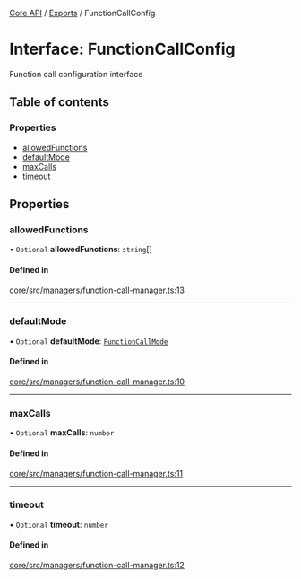 <!-- 
 ⚠️  AUTO-GENERATED FILE - DO NOT EDIT MANUALLY
 This file is automatically generated by scripts/docs-generator.js
 To make changes, edit the source TypeScript files or update the generator script
-->

[Core API](../../) / [Exports](../modules) / FunctionCallConfig

# Interface: FunctionCallConfig

Function call configuration interface

## Table of contents

### Properties

- [allowedFunctions](FunctionCallConfig#allowedfunctions)
- [defaultMode](FunctionCallConfig#defaultmode)
- [maxCalls](FunctionCallConfig#maxcalls)
- [timeout](FunctionCallConfig#timeout)

## Properties

### allowedFunctions

• `Optional` **allowedFunctions**: `string`[]

#### Defined in

[core/src/managers/function-call-manager.ts:13](https://github.com/woojubb/robota/blob/8f648f4ea0cfa488c5bb8d1bbd3b037ae7f0ab4b/packages/core/src/managers/function-call-manager.ts#L13)

___

### defaultMode

• `Optional` **defaultMode**: [`FunctionCallMode`](../modules#functioncallmode)

#### Defined in

[core/src/managers/function-call-manager.ts:10](https://github.com/woojubb/robota/blob/8f648f4ea0cfa488c5bb8d1bbd3b037ae7f0ab4b/packages/core/src/managers/function-call-manager.ts#L10)

___

### maxCalls

• `Optional` **maxCalls**: `number`

#### Defined in

[core/src/managers/function-call-manager.ts:11](https://github.com/woojubb/robota/blob/8f648f4ea0cfa488c5bb8d1bbd3b037ae7f0ab4b/packages/core/src/managers/function-call-manager.ts#L11)

___

### timeout

• `Optional` **timeout**: `number`

#### Defined in

[core/src/managers/function-call-manager.ts:12](https://github.com/woojubb/robota/blob/8f648f4ea0cfa488c5bb8d1bbd3b037ae7f0ab4b/packages/core/src/managers/function-call-manager.ts#L12)
